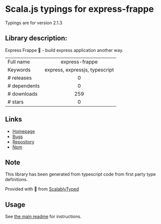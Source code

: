 
# Scala.js typings for express-frappe

Typings are for version 2.1.3

## Library description:
Express Frappe 🥤 - build express application another way.

|                    |                 |
| ------------------ | :-------------: |
| Full name          | express-frappe |
| Keywords           | express, expressjs, typescript |
| # releases         | 0 |
| # dependents       | 0 |
| # downloads        | 259 |
| # stars            | 0 |

## Links
- [Homepage](https://github.com/chanlito/express-frappe#readme)
- [Bugs](https://github.com/chanlito/express-frappe/issues)
- [Repository](https://github.com/chanlito/express-frappe)
- [Npm](https://www.npmjs.com/package/express-frappe)
    


## Note
This library has been generated from typescript code from first party type definitions.

Provided with :purple_heart: from [ScalablyTyped](https://github.com/oyvindberg/ScalablyTyped)

## Usage
See [the main readme](../../readme.md) for instructions.



